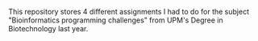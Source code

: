 This repository stores 4 different assignments I had to do for the subject "Bioinformatics programming challenges" from UPM's Degree in Biotechnology last year. 
